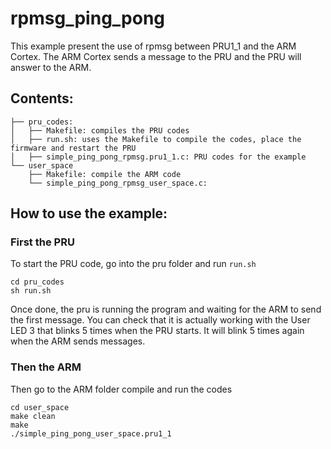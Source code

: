 # rpmsg_ping_pong

This example present the use of rpmsg between PRU1_1 and the ARM Cortex. The ARM Cortex sends a message to the PRU and the PRU will answer to the ARM. 


## Contents:
```
├── pru_codes: 
│   ├── Makefile: compiles the PRU codes 
│   ├── run.sh: uses the Makefile to compile the codes, place the firmware and restart the PRU
│   ├── simple_ping_pong_rpmsg.pru1_1.c: PRU codes for the example
└── user_space
    ├── Makefile: compile the ARM code 
    └── simple_ping_pong_rpmsg_user_space.c: 

```
## How to use the example:
### First the PRU

To start the PRU code, go into the pru folder and run `run.sh`
```
cd pru_codes
sh run.sh

```
Once done, the pru is running the program and waiting for the ARM to send the first message.
You can check that it is actually working with the User LED 3 that blinks 5 times when the PRU starts. It will blink 5 times again when the ARM sends messages.
### Then the ARM

Then go to the ARM  folder compile and run the codes

``` 
cd user_space
make clean
make 
./simple_ping_pong_user_space.pru1_1

```


